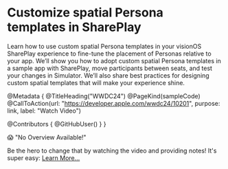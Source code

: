 # Customize spatial Persona templates in SharePlay

Learn how to use custom spatial Persona templates in your visionOS SharePlay experience to fine-tune the placement of Personas relative to your app. We’ll show you how to adopt custom spatial Persona templates in a sample app with SharePlay, move participants between seats, and test your changes in Simulator. We’ll also share best practices for designing custom spatial templates that will make your experience shine.

@Metadata {
   @TitleHeading("WWDC24")
   @PageKind(sampleCode)
   @CallToAction(url: "https://developer.apple.com/wwdc24/10201", purpose: link, label: "Watch Video")

   @Contributors {
      @GitHubUser(<replace this with your GitHub handle>)
   }
}

😱 "No Overview Available!"

Be the hero to change that by watching the video and providing notes! It's super easy:
 [Learn More…](https://wwdcnotes.com/documentation/wwdcnotes/contributing)
